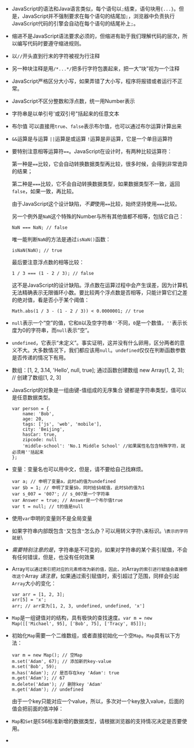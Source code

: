 * JavaScript的语法和Java语言类似，每个语句以`;`结束，语句块用`{...}`。但是，JavaScript并不强制要求在每个语句的结尾加`;`，浏览器中负责执行JavaScript代码的引擎会自动在每个语句的结尾补上`;`。

* 缩进不是JavaScript语法要求必须的，但缩进有助于我们理解代码的层次，所以编写代码时要遵守缩进规则。

* 以`//`开头直到行末的字符被视为行注释

* 另一种块注释是用`/*...*/`把多行字符包裹起来，把一大“块”视为一个注释

* JavaScript严格区分大小写，如果弄错了大小写，程序将报错或者运行不正常。

* JavaScript不区分整数和浮点数，统一用Number表示

* 字符串是以单引号'或双引号"括起来的任意文本

* 布尔值  可以直接用`true`、`false`表示布尔值，也可以通过布尔运算计算出来

* `&&`运算是与运算  `||`运算是或运算   `!`运算是非运算，它是一个单目运算符   

* 要特别注意相等运算符`==`。JavaScript在设计时，有两种比较运算符：

  第一种是`==`比较，它会自动转换数据类型再比较，很多时候，会得到非常诡异的结果；

  第二种是`===`比较，它不会自动转换数据类型，如果数据类型不一致，返回`false`，如果一致，再比较。

  由于JavaScript这个设计缺陷，*不要*使用`==`比较，始终坚持使用`===`比较。

  另一个例外是`NaN`这个特殊的Number与所有其他值都不相等，包括它自己：

  ```
  NaN === NaN; // false
  ```

  唯一能判断`NaN`的方法是通过`isNaN()`函数：

  ```
  isNaN(NaN); // true
  ```

  最后要注意浮点数的相等比较：

  ```
  1 / 3 === (1 - 2 / 3); // false
  ```

  这不是JavaScript的设计缺陷。浮点数在运算过程中会产生误差，因为计算机无法精确表示无限循环小数。要比较两个浮点数是否相等，只能计算它们之差的绝对值，看是否小于某个阈值：

  ```
  Math.abs(1 / 3 - (1 - 2 / 3)) < 0.0000001; // true
  ```

* `null`表示一个“空”的值，它和`0`以及空字符串`''`不同，`0`是一个数值，`''`表示长度为0的字符串，而`null`表示“空”。

* `undefined`，它表示“未定义”。事实证明，这并没有什么卵用，区分两者的意义不大。大多数情况下，我们都应该用`null`。`undefined`仅仅在判断函数参数是否传递的情况下有用。

* 数组：[1, 2, 3.14, 'Hello', null, true];  通过函数创建数组 new Array(1, 2, 3); // 创建了数组[1, 2, 3]

* JavaScript的对象是一组由键-值组成的无序集合    键都是字符串类型，值可以是任意数据类型。

  ```
  var person = {
      name: 'Bob',
      age: 20,
      tags: ['js', 'web', 'mobile'],
      city: 'Beijing',
      hasCar: true,
      zipcode: null
      'middle-school': 'No.1 Middle School' //如果属性名包含特殊字符，就必须用''括起来
  };
  ```

* 变量：变量名也可以用中文，但是，请不要给自己找麻烦。

  ```
  var a; // 申明了变量a，此时a的值为undefined
  var $b = 1; // 申明了变量$b，同时给$b赋值，此时$b的值为1
  var s_007 = '007'; // s_007是一个字符串
  var Answer = true; // Answer是一个布尔值true
  var t = null; // t的值是null
  ```

* 使用`var`申明的变量则不是全局变量

* 如果字符串内部既包含`'`又包含`"`怎么办？可以用转义字符`\`来标识。\\`表示的字符就是`\

* *需要特别注意的是*，字符串是不可变的，如果对字符串的某个索引赋值，不会有任何错误，但是，也没有任何效果

* Array`可以通过索引把对应的元素修改为新的值，因此，对`Array`的索引进行赋值会直接修改这个`Array   *请注意*，如果通过索引赋值时，索引超过了范围，同样会引起`Array`大小的变化：

  ```
  var arr = [1, 2, 3];
  arr[5] = 'x';
  arr; // arr变为[1, 2, 3, undefined, undefined, 'x']
  ```

* `Map`是一组键值对的结构，具有极快的查找速度。`var m = new Map([['Michael', 95], ['Bob', 75], ['Tracy', 85]]);`

* 初始化`Map`需要一个二维数组，或者直接初始化一个空`Map`。`Map`具有以下方法：

  ```
  var m = new Map(); // 空Map
  m.set('Adam', 67); // 添加新的key-value
  m.set('Bob', 59);
  m.has('Adam'); // 是否存在key 'Adam': true
  m.get('Adam'); // 67
  m.delete('Adam'); // 删除key 'Adam'
  m.get('Adam'); // undefined
  ```

  由于一个key只能对应一个value，所以，多次对一个key放入value，后面的值会把前面的值冲掉：

* `Map`和`Set`是ES6标准新增的数据类型，请根据浏览器的支持情况决定是否要使用。

* 